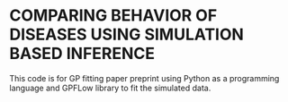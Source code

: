 # COMPARING BEHAVIOR OF DISEASES USING SIMULATION BASED INFERENCE
This code is for GP fitting paper preprint using Python as a programming language and GPFLow library to fit the simulated data.
